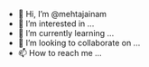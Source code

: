 - 👋 Hi, I’m @mehtajainam
- 👀 I’m interested in ...
- 🌱 I’m currently learning ...
- 💞️ I’m looking to collaborate on ...
- 📫 How to reach me ...

<!---
mehtajainam/mehtajainam is a ✨ special ✨ repository because its `README.md` (this file) appears on your GitHub profile.
You can click the Preview link to take a look at your changes.
--->
